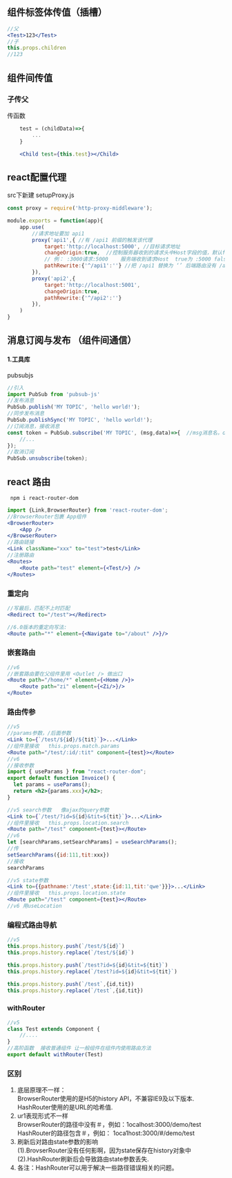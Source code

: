## 组件标签体传值（插槽）
```jsx
//父
<Test>123</Test>
//子
this.props.children
//123
```
## 组件间传值
### 子传父  
传函数  

```jsx
    test = (childData)=>{
        ...
    }

    <Child test={this.test}></Child>
```

## react配置代理
src下新建 setupProxy.js
```js
const proxy = require('http-proxy-middleware');

module.exports = function(app){
    app.use(
        //请求地址要加 api1 
        proxy('api1',{ //有 /api1 前缀的触发该代理
            target:'http://localhost:5000', //目标请求地址
            changeOrigin:true,  //控制服务器收到的请求头中Host字段的值，默认false ，建议true
            // 例： :3000请求:5000    服务端收到请求Host  true为 :5000 false为 :3000
            pathRewrite:{'^/api1':''} //把 /api1 替换为 ‘’ 后端路由没有 /api1 
        }),
        proxy('api2',{
            target:'http://localhost:5001',
            changeOrigin:true,
            pathRewrite:{'^/api2':''}
        }),
    )
}
```

## 消息订阅与发布 （组件间通信）
#### 1.工具库
pubsubjs
```js
//引入
import PubSub from 'pubsub-js'
//发布消息
PubSub.publish('MY TOPIC', 'hello world!');
//同步发布消息
PubSub.publishSync('MY TOPIC', 'hello world!');
//订阅消息，接收消息
const token = PubSub.subscribe('MY TOPIC', (msg,data)=>{  //msg消息名，data接收的数据
    //...
});
//取消订阅
PubSub.unsubscribe(token);
```

 ## react 路由
     npm i react-router-dom
```jsx
import {Link,BrowserRouter} from 'react-router-dom';
//BrowserRouter包裹 App组件
<BrowserRouter>
    <App />
</BrowserRouter>
//路由链接
<Link className="xxx" to="test">test</Link>
//注册路由
<Routes>
    <Route path="test" element={<Test/>} />
</Routes>
```
### 重定向
```jsx
//写最后，匹配不上时匹配
<Redirect to="/test"></Redirect>

//6.0版本的重定向写法:  
<Route path="*" element={<Navigate to="/about" />}/>
```
### 嵌套路由
```jsx
//v6
//嵌套路由要在父组件里用 <Outlet /> 做出口
<Route path="/home/*" element={<Home />}>
    <Route path="zi" element={<Zi/>}/>
</Route>
```
### 路由传参
```jsx
//v5
//params参数，/后面参数
<Link to={`/test/${id}/${tit}`}>...</Link>
//组件里接收   this.props.match.params
<Route path="/test/:id/:tit" component={test}></Route>
//v6
//接收参数
import { useParams } from "react-router-dom";
export default function Invoice() {
  let params = useParams();
  return <h2>{params.xxx}</h2>;
}

//v5 search参数   像ajax的query参数
<Link to={`/test/?id=${id}&tit=${tit}`}>...</Link>
//组件里接收   this.props.location.search
<Route path="/test" component={test}></Route>
//v6
let [searchParams,setSearchParams] = useSearchParams();
//传
setSearchParams({id:111,tit:xxx})
//接收
searchParams

//v5 state参数
<Link to={{pathname:'/test',state:{id:11,tit:'qwe'}}}>...</Link>
//组件里接收   this.props.location.state
<Route path="/test" component={test}></Route>
//v6 用useLocation
```
### 编程式路由导航
```jsx
//v5
this.props.history.push(`/test/${id}`)
this.props.history.replace(`/test/${id}`)

this.props.history.push(`/test?id=${id}&tit=${tit}`)
this.props.history.replace(`/test?id=${id}&tit=${tit}`)

this.props.history.push(`/test`,{id,tit})
this.props.history.replace(`/test`,{id,tit})
```
### withRouter
```jsx
//v5
class Test extends Component {
    //....
}
//高阶函数  接收普通组件 让一般组件在组件内使用路由方法
export default withRouter(Test)
```
###  区别
1. 底层原理不一样：  
  BrowserRouter使用的是H5的history API，不兼容IE9及以下版本.  
  HashRouter使用的是URL的哈希值.  
2. ur1表现形式不一样  
  BrowserRouter的路径中没有＃，例如：1ocalhost:3000/demo/test  
  HashRouter的路径包含＃，例如： 1oca1host:3000/#/demo/test  
3. 刷新后对路由state参数的影响  
  (1).BrovserRouter没有任何影啊，因为state保存在history对象中  
  (2).HashRouter刷新后会导致路由state参数丢失.  
4. 各注：HashRouter可以用于解决一些路径错误相关的问题。  